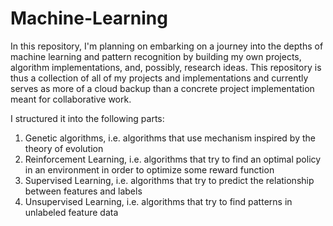 # Machine-Learning
In this repository, I'm planning on embarking on a journey into the depths of machine learning 
and pattern recognition by building my own projects, algorithm implementations, and, possibly, research ideas. 
This repository is thus a collection of all of my projects and implementations and currently serves as more of a
cloud backup than a concrete project implementation meant for collaborative work. 

I structured it into the following parts:
1. Genetic algorithms, i.e. algorithms that use mechanism inspired by the theory of evolution
2. Reinforcement Learning, i.e. algorithms that try to find an optimal policy in an environment in order to optimize some reward function
3. Supervised Learning, i.e. algorithms that try to predict the relationship between features and labels
4. Unsupervised Learning, i.e. algorithms that try to find patterns in unlabeled feature data

